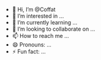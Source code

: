 - 👋 Hi, I’m @Coffat
- 👀 I’m interested in ...
- 🌱 I’m currently learning ...
- 💞️ I’m looking to collaborate on ...
- 📫 How to reach me ...
- 😄 Pronouns: ...
- ⚡ Fun fact: ...

<!---
Coffat/Coffat is a ✨ special ✨ repository because its `README.md` (this file) appears on your GitHub profile.
You can click the Preview link to take a look at your changes.
--->

